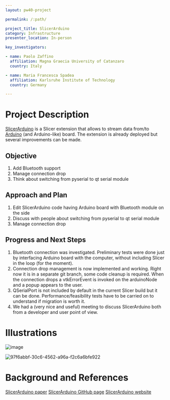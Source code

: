 ```yaml
---
layout: pw40-project

permalink: /:path/

project_title: SlicerArduino
category: Infrastructure
presenter_location: In-person

key_investigators:

- name: Paolo Zaffino
  affiliation: Magna Graecia University of Catanzaro
  country: Italy

- name: Maria Francesca Spadea
  affiliation: Karlsruhe Institute of Technology
  country: Germany

---
```


# Project Description

<!-- Add a short paragraph describing the project. -->

[SlicerArduino](https://www.mdpi.com/2306-5354/7/3/109) is a Slicer extension that allows to stream data from/to [Arduino](https://www.arduino.cc/) (and Arduino-like) board.
The extension is already deployed but several improvements can be made.

## Objective

<!-- Describe here WHAT you would like to achieve (what you will have as end result). -->

1.  Add Bluetooth support
2.  Manage connection drop
3.  Think about switching from pyserial to qt serial module

## Approach and Plan

<!-- Describe here HOW you would like to achieve the objectives stated above. -->

1.  Edit SlicerArduino code having Arduino board with Bluetooth module on the side
2.  Discuss with people about switching from pyserial to qt serial module
3.  Manage connection drop

## Progress and Next Steps

<!-- Update this section as you make progress, describing of what you have ACTUALLY DONE.
     If there are specific steps that you could not complete then you can describe them here, too. -->

1.  Bluetooth connection was investigated. Preliminary tests were done just by interfacing Arduino board with the computer, without including Slicer in the loop (for the moment).
2.  Connection drop management is now implemented and working. Right now it is in a separate git branch, some code cleanup is required.
    When the connection drops a vtkErrorEvent is invoked on the arduinoNode and a popup appears to the user.
4.  QSerialPort is not included by default in the current Slicer build but it can be done.
    Performance/feasibility tests have to be carried on to understand if migration is worth it.
5.  We had a (very nice and useful) meeting to discuss SlicerArduino both from a developer and user point of view.

# Illustrations

<!-- Add pictures and links to videos that demonstrate what has been accomplished. -->

![image](https://github.com/NA-MIC/ProjectWeek/assets/4259198/28afb312-9ae4-4db7-a54a-09a2fc0a9585)

![97f6abbf-30c6-4562-a96a-f2c6a6bfe922](https://github.com/NA-MIC/ProjectWeek/assets/4259198/e523bf25-cf5c-46e7-85f0-0fb0f3b03fc8)

# Background and References

<!-- If you developed any software, include link to the source code repository.
     If possible, also add links to sample data, and to any relevant publications. -->

[SlicerArduino paper](https://www.mdpi.com/2306-5354/7/3/109)
[SlicerArduino GitHub page](https://github.com/pzaffino/SlicerArduinoController)
[SlicerArduino website](https://pzaffino.github.io/SlicerArduinoController/)
